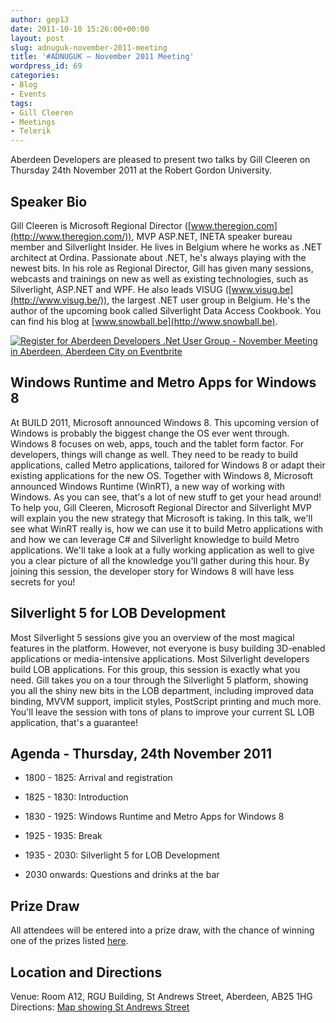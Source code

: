 ```yaml
---
author: gep13
date: 2011-10-10 15:26:00+00:00
layout: post
slug: adnuguk-november-2011-meeting
title: '#ADNUGUK – November 2011 Meeting'
wordpress_id: 69
categories:
- Blog
- Events
tags:
- Gill Cleeren
- Meetings
- Telerik
---
```


Aberdeen Developers are pleased to present two talks by Gill Cleeren on Thursday 24th November 2011 at the Robert Gordon University.




## Speaker Bio




Gill Cleeren is Microsoft Regional Director ([www.theregion.com](http://www.theregion.com/)), MVP ASP.NET, INETA speaker bureau member and Silverlight Insider. He lives in Belgium where he works as .NET architect at Ordina. Passionate about .NET, he's always playing with the newest bits. In his role as Regional Director, Gill has given many sessions, webcasts and trainings on new as well as existing technologies, such as Silverlight, ASP.NET and WPF. He also leads VISUG ([www.visug.be](http://www.visug.be/)), the largest .NET user group in Belgium. He's the author of the upcoming book called Silverlight Data Access Cookbook. You can find his blog at [www.snowball.be](http://www.snowball.be).




[![Register for Aberdeen Developers .Net User Group - November Meeting in Aberdeen, Aberdeen City  on Eventbrite](http://www.eventbrite.com/registerbutton?eid=2154504180)](http://adnuguk-nov2011.eventbrite.com?ref=ebtn)










## Windows Runtime and Metro Apps for Windows 8




At BUILD 2011, Microsoft announced Windows 8. This upcoming version of Windows is probably the biggest change the OS ever went through. Windows 8 focuses on web, apps, touch and the tablet form factor. For developers, things will change as well. They need to be ready to build applications, called Metro applications, tailored for Windows 8 or adapt their existing applications for the new OS. Together with Windows 8, Microsoft announced Windows Runtime (WinRT), a new way of working with Windows.
As you can see, that's a lot of new stuff to get your head around! To help you, Gill Cleeren, Microsoft Regional Director and Silverlight MVP will explain you the new strategy that Microsoft is taking. In this talk, we'll see what WinRT really is, how we can use it to build Metro applications with and how we can leverage C# and Silverlight knowledge to build Metro applications. We'll take a look at a fully working application as well to give you a clear picture of all the knowledge you'll gather during this hour.
By joining this session, the developer story for Windows 8 will have less secrets for you!




## Silverlight 5 for LOB Development




Most Silverlight 5 sessions give you an overview of the most magical features in the platform. However, not everyone is busy building 3D-enabled applications or media-intensive applications. Most Silverlight developers build LOB applications. For this group, this session is exactly what you need. Gill takes you on a tour through the Silverlight 5 platform, showing you all the shiny new bits in the LOB department, including improved data binding, MVVM support, implicit styles, PostScript printing and much more. You'll leave the session with tons of plans to improve your current SL LOB application, that's a guarantee!




## Agenda - Thursday, 24th November 2011






  * 1800 - 1825: Arrival and registration


  * 1825 - 1830: Introduction


  * 1830 - 1925: Windows Runtime and Metro Apps for Windows 8


  * 1925 - 1935: Break


  * 1935 - 2030: Silverlight 5 for LOB Development


  * 2030 onwards: Questions and drinks at the bar




## Prize Draw




All attendees will be entered into a prize draw, with the chance of winning one of the prizes listed [here](http://www.gep13.co.uk/blog/?p=107).




## Location and Directions




Venue: Room A12, RGU Building, St Andrews Street, Aberdeen, AB25 1HG Directions: [Map showing St Andrews Street](http://www.bing.com/maps/?v=2&cp=57.149542434132776~-2.102723645985436&lvl=17&dir=0&sty=c&eo=1&form=LMLTCC)
